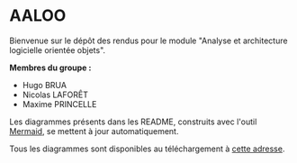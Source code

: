 # AALOO

Bienvenue sur le dépôt des rendus pour le module "Analyse et architecture logicielle orientée objets".

**Membres du groupe :**

- Hugo BRUA
- Nicolas LAFORÊT
- Maxime PRINCELLE

Les diagrammes présents dans les README, construits avec l'outil [Mermaid](https://github.com/mermaid-js/mermaid), se mettent à jour automatiquement.

Tous les diagrammes sont disponibles au téléchargement à [cette adresse](https://git.unistra.fr/princelle/aaloo/-/jobs/artifacts/main/download?job=build).

